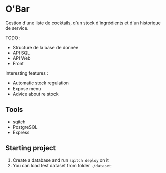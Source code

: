 # O'Bar

Gestion d'une liste de cocktails, d'un stock d'ingrédients et d'un historique de service.

TODO :

- Structure de la base de donnée
- API SQL
- API Web
- Front

Interesting features :

- Automatic stock regulation
- Expose menu
- Advice about re stock

## Tools

- sqitch
- PostgreSQL
- Express

## Starting project

1. Create a database and run `sqitch deploy` on it
2. You can load test dataset from folder `./dataset`
